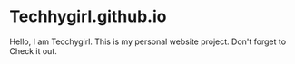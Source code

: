 # Techhygirl.github.io
Hello, I am Tecchygirl. This is my personal website project. Don't forget to Check it out.

